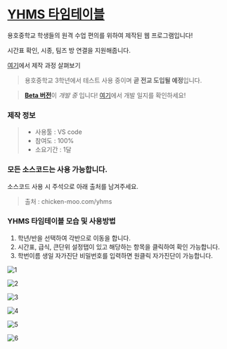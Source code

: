 # [YHMS 타임테이블](https://chicken-moo.com/yhms)
 용호중학교 학생들의 원격 수업 편의를 위하여 제작된 웹 프로그램입니다!

 시간표 확인, 시종, 팀즈 방 연결을 지원해줍니다.

 [여기](https://chicken-moo.com/img/projects/yhtt.pdf)에서 제작 과정 살펴보기




 > 용호중학교 3학년에서 테스트 사용 중이며 **곧 전교 도입될 예정**입니다.


 > [**Beta 버전**](https://chicken-moo.com/yhms/beta)이 *개발 중* 입니다! [여기](https://www.notion.so/6d9362d9f0ae4d2387bcfa2bc7e0e833?v=8fbedecb5a9d46c1b3b1ee8848cfce87)에서 개발 일지를 확인하세요!





 ### 제작 정보

 > - 사용툴 : VS code
 > - 참여도 : 100%
 > - 소요기간 : 1달





### 모든 소스코드는 사용 가능합니다.

소스코드 사용 시 주석으로 아래 출처를 남겨주세요.

> 출처 : chicken-moo.com/yhms





### YHMS 타임테이블 모습 및 사용방법

1. 학년/반을 선택하여 각반으로 이동을 합니다.
2. 시간표, 급식, 큰단위 설정탭이 있고 해당하는 항목을 클릭하여 확인 가능합니다.
3. 학번이름 생일 자가진단 비밀번호를 입력하면 원클릭 자가진단이 가능합니다.

![1](https://chicken-moo.com/files/img/readme/yhtt/1.jpg)

![2](https://chicken-moo.com/files/img/readme/yhtt/2.jpg)

![3](https://chicken-moo.com/files/img/readme/yhtt/3.jpg)

![4](https://chicken-moo.com/files/img/readme/yhtt/4.jpg)

![5](https://chicken-moo.com/files/img/readme/yhtt/5.jpg)

![6](https://chicken-moo.com/files/img/readme/yhtt/6.jpg)

